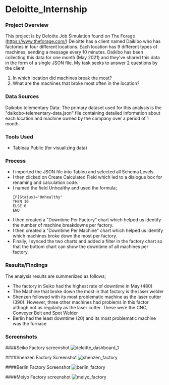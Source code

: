 # Deloitte_Internship

### Project Overview
This project is by Deloitte Job Simulation found on The Forage (https://www.theforage.com/)
Deloitte has a client named Daikibo who has factories in four different locations. Each location has 9 different types of machines, sending a message every 10 minutes. Daikibo has been collecting this data for one month (May 2021) and they've shared this data in the form of a single JSON file. My task seeks to answer 2 questions by the client
1. In which location did machines break the most?
2. What are the machines that broke most often in the location?

### Data Sources
Daikobo telementary Data: The primary dataset used for this analysis is the "daikobo-telementary-data.json" file containing detailed information about each location and machine owned by the company over a period of 1 month.

### Tools Used
- Tableau Public (for visualizing data)

### Process
- I imported the JSON file into Tableu and selected all Schema Levels.
- I then clicked on Create Calculated Field which led to a dialogue box for renaming and calculation code.
- I named the field Unhealthy and used the formula;
  ```
  IF[Status}="Unhealthy"
  THEN 10
  ELSE 0
  END
  ```
- I then created a "Downtime Per Factory" chart which helped us identify the number of machine breakdowns per factory.
- I then created a "Downtime Per Machine" chart which helped us identify which machines broke down the most per factory.
- Finally, I synced the two charts and added a filter in the factory chart so that the bottom chart can show the downtime of all machines per factory.

### Results/Findings
The analysis results are summeriized as follows;
- The factory in Seiko had the highest rate of downtime in May (480)
- The Machine that broke down the most in that factory is the laser welder
- Shenzen followed with its most problematic machine as the laser cutter (390). However, three other machines had problems in this factor althogh not as regularly as the laser cutter. These were the CNC, Conveyer Belt and Spot Welder
- Berlin had the least downtime (20) and its most problematic machine was the furnace

### Screenshots

####Seiko Factory screenshot
![deloitte_dashboard_1](https://github.com/user-attachments/assets/888b63bd-429f-4b6d-aa1a-58e8bca5cc53)


####Shenzen Factory Screenshot 
![shenzen_factory](https://github.com/user-attachments/assets/7f916230-93a3-477e-a440-f5dfd993bbcb)


####Berlin Factory Screenshot
![berlin_factory](https://github.com/user-attachments/assets/a366a93e-455e-4288-b703-a1ea778de5f9)


####Meiyo Factory screenshot
![meiyo_factory](https://github.com/user-attachments/assets/6a5e6847-7a0d-4dd9-9107-ca03a7ceccc7)

